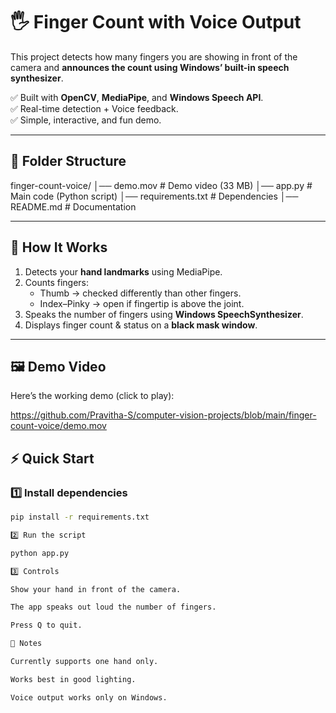 # 🖐️ Finger Count with Voice Output

This project detects how many fingers you are showing in front of the camera and **announces the count using Windows’ built-in speech synthesizer**.

✅ Built with **OpenCV**, **MediaPipe**, and **Windows Speech API**.  
✅ Real-time detection + Voice feedback.  
✅ Simple, interactive, and fun demo.

---

## 📂 Folder Structure

finger-count-voice/
│── demo.mov # Demo video (33 MB)
│── app.py # Main code (Python script)
│── requirements.txt # Dependencies
│── README.md # Documentation


---

## 🚀 How It Works
1. Detects your **hand landmarks** using MediaPipe.
2. Counts fingers:
   - Thumb → checked differently than other fingers.
   - Index–Pinky → open if fingertip is above the joint.
3. Speaks the number of fingers using **Windows SpeechSynthesizer**.
4. Displays finger count & status on a **black mask window**.

---

## 🖼️ Demo Video

Here’s the working demo (click to play):

https://github.com/Pravitha-S/computer-vision-projects/blob/main/finger-count-voice/demo.mov


## ⚡ Quick Start

### 1️⃣ Install dependencies
```bash
pip install -r requirements.txt

2️⃣ Run the script

python app.py

3️⃣ Controls

Show your hand in front of the camera.

The app speaks out loud the number of fingers.

Press Q to quit. 

📝 Notes

Currently supports one hand only.

Works best in good lighting.

Voice output works only on Windows.

